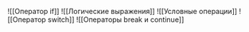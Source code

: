![[Оператор if]]
![[Логические выражения]]
![[Условные операции]]
![[Оператор switch]]
![[Операторы break и continue]]